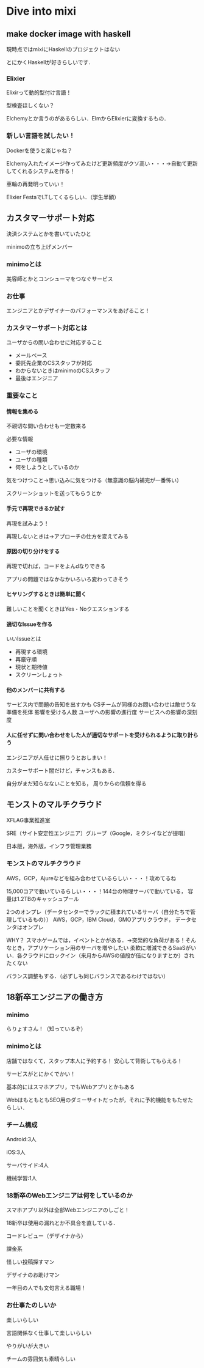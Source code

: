 # Dive into mixi

## make docker image with haskell
現時点ではmixiにHaskellのプロジェクトはない

とにかくHaskellが好きらしいです．

### Elixier
Elixirって動的型付け言語！

型検査ほしくない？

Elchemyとか言うのがあるらしい．ElmからElixierに変換するもの．

### 新しい言語を試したい！
Dockerを使うと楽じゃね？

Elchemy入れたイメージ作ってみたけど更新頻度がクソ高い・・・→自動て更新してくれるシステムを作る！

車輪の再発明っていい！

Elixier FestaでLTしてくるらしい．（学生半額）

## カスタマーサポート対応
決済システムとかを書いていたひと

minimoの立ち上げメンバー

### minimoとは
美容師とかとコンシューマをつなぐサービス

### お仕事
エンジニアとかデザイナーのパフォーマンスをあげること！

### カスタマーサポート対応とは
ユーザからの問い合わせに対応すること

* メールベース
* 委託先企業のCSスタッフが対応
* わからないときはminimoのCSスタッフ
* 最後はエンジニア


### 重要なこと
#### 情報を集める
不親切な問い合わせも一定数来る

必要な情報
* ユーザの環境
* ユーザの種類
* 何をしようとしているのか

気をつけつこと→思い込みに気をつける（無意識の脳内補完が一番怖い）

スクリーンショットを送ってもらうとか

#### 手元で再現できるか試す
再現を試みよう！

再現しないときは→アプローチの仕方を変えてみる

#### 原因の切り分けをする
再現で切れば，コードをよんdなりできる

アプリの問題ではなかなかいろいろ変わってきそう

#### ヒヤリングするときは簡単に聞く
難しいことを聞くときはYes・Noクエスションする

#### 適切なIssueを作る
いいIssueとは
* 再現する環境
* 再厳守順
* 現状と期待値
* スクリーンしょっト

#### 他のメンバーに共有する
サービス内で問題の告知を出すかも
CSチームが同様のお問い合わせは敵せうな準備を死体
影響を受ける人数
ユーザへの影響の進行度
サービスへの影響の深刻度

#### 人に任せずに問い合わせをした人が適切なサポートを受けられるように取り計らう
エンジニアが人任せに擦りうとおしまい！

カスターサポート闇だけど，チャンスもある．

自分がまだ知らなないことを知る，
周りからの信頼を得る

## モンストのマルチクラウド
XFLAG事業推進室

SRE（サイト安定性エンジニア）グループ（Google，ミクシイなどが提唱）

日本版，海外版，インフラ管理業務

### モンストのマルチクラウド
AWS，GCP，Ajureなどを組み合わせているらしい・・・！攻めてるね

15,000コアで動いているらしい・・・！144台の物理サーバで動いている，
容量は1.2TBのキャッシュプール

2つのオンプレ（データセンターでラックに積まれているサーバ（自分たちで管理しているもの））
AWS，GCP，IBM Cloud，GMOアプリクラウド，
データセンタはオンプレ

WHY？
スマホゲームでは，イベントとかがある．→突発的な負荷がある！そんなとき，アプリケーション用のサーバを増やしたい
柔軟に増減できるSaaSがいい．各クラウドにロックイン（来月からAWSの値段が倍になりますとか）されたくない

バランス調整もする．（必ずしも同じバランスであるわけではない）

## 18新卒エンジニアの働き方
### minimo
らりょすさん！（知っているぞ）

### minimoとは
店舗ではなくて，スタップ本人に予約する！
安心して背術してもらえる！

サービスがとにかくでかい！

基本的にはスマホアプリ，でもWebアプリとかもある

WebはもともともSEO用のダミーサイトだったが，それに予約機能をもたせたらしい．
 
### チーム構成
Android:3人

iOS:3人

サーバサイド:4人

機械学習:1人

### 18新卒のWebエンジニアは何をしているのか
スマホアプリ以外は全部Webエンジニアのしごと！

18新卒は使用の漏れとか不具合を直している．

コードレビュー（デザイナから）

課金系

怪しい投稿探すマン

デザイナのお助けマン

一年目の人でも文句言える職場！

### お仕事たのしいか
楽しいらしい

言語関係なく仕事して楽しいらしい

やりがいが大きい

チームの雰囲気も素晴らしい

